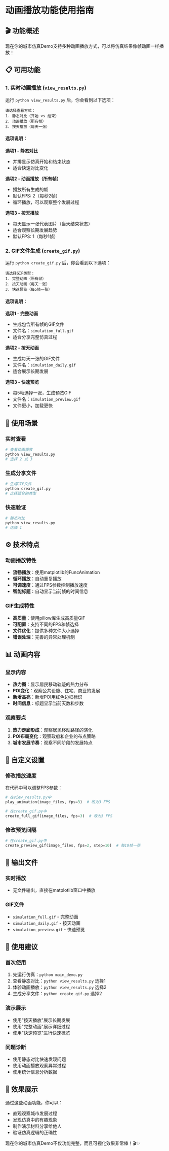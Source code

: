 # 动画播放功能使用指南

## 🎬 功能概述

现在你的城市仿真Demo支持多种动画播放方式，可以将仿真结果像帧动画一样播放！

## 📋 可用功能

### 1. 实时动画播放 (`view_results.py`)

运行 `python view_results.py` 后，你会看到以下选项：

```
请选择查看方式：
1. 静态对比（开始 vs 结束）
2. 动画播放（所有帧）
3. 按天播放（每天一张）
```

#### 选项说明：

**选项1 - 静态对比**
- 并排显示仿真开始和结束状态
- 适合快速对比变化

**选项2 - 动画播放（所有帧）**
- 播放所有生成的帧
- 默认FPS: 2（每秒2帧）
- 循环播放，可以观察整个发展过程

**选项3 - 按天播放**
- 每天显示一张代表图片（当天结束状态）
- 适合观察长期发展趋势
- 默认FPS: 1（每秒1帧）

### 2. GIF文件生成 (`create_gif.py`)

运行 `python create_gif.py` 后，你会看到以下选项：

```
请选择GIF类型：
1. 完整动画（所有帧）
2. 按天动画（每天一张）
3. 快速预览（每5帧一张）
```

#### 选项说明：

**选项1 - 完整动画**
- 生成包含所有帧的GIF文件
- 文件名：`simulation_full.gif`
- 适合分享完整仿真过程

**选项2 - 按天动画**
- 生成每天一张的GIF文件
- 文件名：`simulation_daily.gif`
- 适合展示长期发展

**选项3 - 快速预览**
- 每5帧选择一张，生成预览GIF
- 文件名：`simulation_preview.gif`
- 文件更小，加载更快

## 🎯 使用场景

### 实时查看
```bash
# 查看动画播放
python view_results.py
# 选择 2 或 3
```

### 生成分享文件
```bash
# 生成GIF文件
python create_gif.py
# 选择适合的类型
```

### 快速验证
```bash
# 静态对比
python view_results.py
# 选择 1
```

## ⚙️ 技术特点

### 动画播放特性
- **流畅播放**：使用matplotlib的FuncAnimation
- **循环播放**：自动重复播放
- **可调速度**：通过FPS参数控制播放速度
- **智能标题**：自动显示当前帧的时间信息

### GIF生成特性
- **高质量**：使用pillow库生成高质量GIF
- **可配置**：支持不同的FPS和帧选择
- **文件优化**：提供多种文件大小选择
- **错误处理**：完善的异常处理机制

## 📊 动画内容

### 显示内容
- **热力图**：显示居民移动轨迹的热力分布
- **POI变化**：观察公共设施、住宅、商业的发展
- **新增高亮**：新增POI用红色边框标识
- **时间信息**：标题显示当前天数和步数

### 观察要点
1. **热力走廊形成**：观察居民移动路径的演化
2. **POI布局变化**：观察政府和企业的布点策略
3. **城市发展节奏**：观察不同阶段的发展特点

## 🔧 自定义设置

### 修改播放速度
在代码中可以调整FPS参数：
```python
# 在view_results.py中
play_animation(image_files, fps=3)  # 改为3 FPS

# 在create_gif.py中
create_full_gif(image_files, fps=3)  # 改为3 FPS
```

### 修改预览间隔
```python
# 在create_gif.py中
create_preview_gif(image_files, fps=2, step=10)  # 每10帧一张
```

## 📁 输出文件

### 实时播放
- 无文件输出，直接在matplotlib窗口中播放

### GIF文件
- `simulation_full.gif` - 完整动画
- `simulation_daily.gif` - 按天动画
- `simulation_preview.gif` - 快速预览

## 🚀 使用建议

### 首次使用
1. 先运行仿真：`python main_demo.py`
2. 查看静态对比：`python view_results.py` 选择1
3. 体验动画播放：`python view_results.py` 选择2
4. 生成分享文件：`python create_gif.py` 选择2

### 演示展示
- 使用"按天播放"展示长期发展
- 使用"完整动画"展示详细过程
- 使用"快速预览"进行快速概览

### 问题诊断
- 使用静态对比快速发现问题
- 使用动画播放观察异常过程
- 使用统计信息分析数据

## 🎉 效果展示

通过这些动画功能，你可以：
- 直观观察城市发展过程
- 发现仿真中的有趣现象
- 制作演示材料分享给他人
- 验证仿真逻辑的正确性

现在你的城市仿真Demo不仅功能完整，而且可视化效果非常棒！🎬✨



